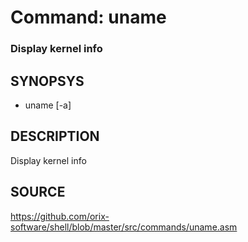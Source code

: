 # Command: uname

### Display kernel info

## SYNOPSYS

+ uname [-a]

## DESCRIPTION

Display kernel info

## SOURCE

https://github.com/orix-software/shell/blob/master/src/commands/uname.asm
